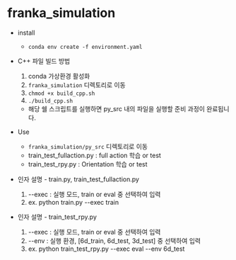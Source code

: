 # franka_simulation

* install
  * `conda env create -f environment.yaml`

* C++ 파일 빌드 방법
  1. conda 가상환경 활성화
  2. `franka_simulation` 디렉토리로 이동
  3. `chmod +x build_cpp.sh`
  4. `./build_cpp.sh`
  * 해당 쉘 스크립트를 실행하면 py_src 내의 파일을 실행할 준비 과정이 완료됩니다.

* Use
  * `franka_simulation/py_src` 디렉토리로 이동
  *  train_test_fullaction.py : full action 학습 or test
  *  train_test_rpy.py : Orientation 학습 or test

* 인자 설명 - train.py, train_test_fullaction.py
  1. --exec : 실행 모드, train or eval 중 선택하여 입력
  2. ex. python train.py --exec train

* 인자 설명 - train_test_rpy.py
  1. --exec : 실행 모드, train or eval 중 선택하여 입력
  2. --env  : 실행 환경, [6d_train, 6d_test, 3d_test] 중 선택하여 입력
  3. ex. python train_test_rpy.py --exec eval --env 6d_test
